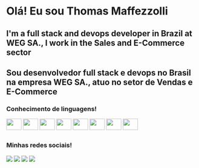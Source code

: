 # Olá! Eu sou Thomas Maffezzolli

## I'm a full stack and devops developer in Brazil at WEG SA., I work in the Sales and E-Commerce sector
## Sou desenvolvedor full stack e devops no Brasil na empresa WEG SA., atuo no setor de Vendas e E-Commerce

### Conhecimento de linguagens!
<div>
  <img align="center" height="30" width="40" src="https://cdn.jsdelivr.net/gh/devicons/devicon/icons/java/java-original.svg" />
  <img align="center" height="30" width="40" src="https://cdn.jsdelivr.net/gh/devicons/devicon/icons/javascript/javascript-original.svg" />
  <img align="center" height="30" width="40" src="https://cdn.jsdelivr.net/gh/devicons/devicon/icons/typescript/typescript-plain.svg" />
  <img align="center" height="30" width="40" src="https://cdn.jsdelivr.net/gh/devicons/devicon/icons/html5/html5-original-wordmark.svg" />
  <img align="center" height="30" width="40" src="https://cdn.jsdelivr.net/gh/devicons/devicon/icons/css3/css3-original-wordmark.svg" />
  <img align="center" height="30" width="40" src="https://cdn.jsdelivr.net/gh/devicons/devicon/icons/mysql/mysql-original-wordmark.svg" />
  <img align="center" height="30" width="40" src="https://cdn.jsdelivr.net/gh/devicons/devicon/icons/python/python-original.svg" />
  <img align="center" height="30" width="40" src="https://cdn.jsdelivr.net/gh/devicons/devicon/icons/spring/spring-original.svg" />
</div>

##
### Minhas redes sociais!

<div>
  <a href="https://www.facebook.com/thomas.maffezzolli" target="_blank"> <img align="center"  src="https://img.shields.io/badge/Facebook-1877F2?style=for-the-badge&logo=facebook&logoColor=white" /></a>
  <a href="https://www.linkedin.com/in/thomas-maffezzolli-8b029714a/" target="_blank"> <img align="center"  src="https://img.shields.io/badge/LinkedIn-0077B5?style=for-the-badge&logo=linkedin&logoColor=white" /></a>
  <a href="https://twitter.com/ThomasMafe" target="_blank"> <img align="center"  src="https://img.shields.io/badge/Twitter-1DA1F2?style=for-the-badge&logo=twitter&logoColor=white" /></a>
  <a href="https://www.instagram.com/thomas_maffezzolli/" target="_blank"> <img align="center"  src="https://img.shields.io/badge/Instagram-E4405F?style=for-the-badge&logo=instagram&logoColor=white" /></a>
</div>
